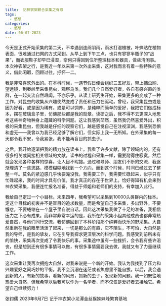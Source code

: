 ```yaml
---
title:  记神农架联合采集之有感
tags:
  - 感想
categories:
  - 感想
date: 06-07-2023
---
```

今天是正式开始采集的第二天，不幸遇到连绵阴雨，雨水打湿植被，叶蝉贴在植物表面，很难通过扫网的方式采到。从早上到下午三点，也只有寥寥半瓶子的“战果”，而衣服鞋子却早已浸湿，奈何只得回到住所整理标本和器具，做些清闲事。本次神农架之行，是我近一年以来第一次外出采集，这对我而言有着一些特殊的意义，借此闲暇，回顾过往，抒怀一二。

我是非常喜欢外出的。在本科时候，一遇节假日便会组织三五好友，带上捕虫网、望远镜，到秦岭里采集昆虫，观察鸟类。我们几个自然爱好者，各自有感兴趣的类群，在一起交流自然趣闻，不亦乐乎。从读上研究生开始，采集更多的变成了一种工作，对昆虫的收集从兴趣使然变成了责任和压力在驱动。曾经，我采集昆虫或是因为好看，或是因为稀有，或是可以饲养，是纯粹而简单的爱好，我把它们做成标本，摆在玻璃盒子里，仿佛那些都是我的勋章。读研之后，我不得不去更深入地思考这些神奇物种身上蕴藏的科学问题。这让我感到茫然，虽然我仍然喜爱外出，积极的采集昆虫，但我越是仔细的观察它们，越是感觉自己在注视深渊，我感到恐惧和虚无——我曾以为我已经足够了解它们，但实际上我一无所知。在外采集的每一天都令我不安，令我紧张，我不能再盲目的抓虫子。

之后，我开始逐渐把我的精力放在读书上。我看了许多文献，除了领域内的，还有很多相关或间接相关领域的文献。读书的过程和采集一样，需要耐得住寂寞，然后就会发现各种各样的惊喜，让人目不暇接。通过和导师、朋友们不断的交流，我逐渐理清了一些思路，模模糊糊地找到一个方向，而到这个时候，时间已经过去了整整一年。莫名的紧迫感几乎快要淹没我，我需要工作，我需要忙碌起来，似乎只有忙碌起来，我的时间才具有价值，我才真正的存在于世界上。恰好得知有机会来到神农架采集，我便连忙报名准备，得益于师姐和老师们的支持，有幸加入此行。

我给自己定过一个小目标，未来四年，我希望可以采集到10000头类群内的标本。定这个目标的初衷并不是盲目的追求数量，而是希望自己多采集，多出野外，不要懈怠，不要蜷缩在一个屋子里自说自话。因此这次采集我做了十足的准备，我相信压力之下必有成果。而非常非常幸运的是，我所在的采集小组其他成员也都非常热爱自然，与他们同行交流，我仿佛回到了本科阶段那个纯粹而快乐的野采集。大自然重新在我的眼里活泼了起来，一切是那么的有趣，它不陌生，不可怕，大自然是我的导师，是我的挚友，它在引导我探求更深层次的科学问题。我感受到前所未有的愉快，采集再次变成了令我快乐的事。采集途中虽有一些挫折，会令我有些许沮丧，但是想到还有很多事情可以做，有很多事情需要我去做，我就又有了力量继续工作。

这次采集让我再次拥抱大自然，对我来说是一个新的开始。我认为我找到了压力和兴趣爱好之间巧妙的平衡，我不会沉溺在迷茫或者焦虑里不能自拔。以后，我会遇到新的人，有新的故事，看新的风景，抓新的虫子，发现新的问题。我一如既往地热爱大自然，但我希望以后我可以作为一名学者，而不仅仅是爱好者去接触它。希望自己继续努力！

张钧儒
2023年6月7日 记于神农架小龙潭金丝猴姊妹峰繁育基地
